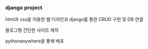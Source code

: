 ### django project

html과 css을 이용한 웹 디자인과 django를 통한 CRUD 구현 및 DB 연결

블로그형 간단한 사이트 제작

pythonanywhere을 통해 배포
